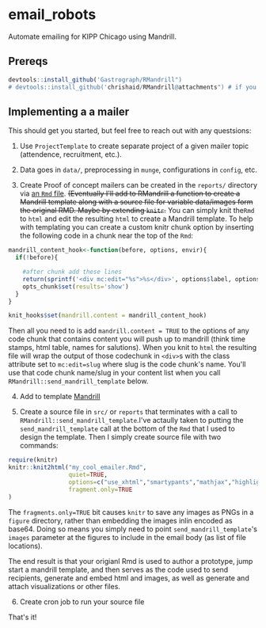 # email_robots
Automate emailing for KIPP Chicago using Mandrill. 

## Prereqs
```r
devtools::install_github('Gastrograph/RMandrill")
# devtools::install_github('chrishaid/RMandrill@attachments") # if you need attachment functionality
```

## Implementing a a mailer
This should get you started, but feel free to reach out with any questsions:

1. Use `ProjectTemplate` to create separate project of a given mailer topic (attendence, recruitment, etc.).  

2. Data goes in `data/`, preprocessing in `munge`, configurations in `config`, etc.  

3. Create Proof of concept mailers can be created in the `reports/` directory via [an `Rmd` file](http://rmarkdown.rstudio.com/). ~~(Eventually I'll add to RMandrill a  function to create a Mandrill template along with a source file for variable data/images form the original RMD.  Maybe by extending `knitr`.~~ You can simply knit the`Rmd` to `html` and edit the resulting `html` to create a Mandrill template. To help with templating you can create a custom knitr chunk option by inserting the following code in a chunk near the top of the `Rmd`:

```r
mandrill_content_hook<-function(before, options, envir){
  if(!before){

    #after chunk add these lines
    return(sprintf('<div mc:edit="%s">%s</div>', options$label, options$label))
    opts_chunk$set(results='show')
  }
}

knit_hooks$set(mandrill.content = mandrill_content_hook)
``` 
Then all you need to is add `mandrill.content = TRUE` to the options of any code chunk that contains content you will push up to mandrill (think time stamps, html table, names for salutions).  When you knit to `html` the resulting file will wrap the output of those codechunk in `<div>`s with the class attribute set to `mc:edit=slug` where slug is the code chunk's name.  You'll use that code chunk name/slug in your content list when you call `RMandrill::send_mandrill_template` below.   

4. Add to template [Mandrill](https://mandrillapp.com/) 

5. Create a source file in `src/` or `reports`  that terminates with a call to `RMandrill::send_mandrill_template`.I've actaully taken to putting the `send_mandrill_template` call at the bottom of the `Rmd` that I used to design the template. Then I simply create source file with two commands:
```r
require(knitr)
knitr::knit2html("my_cool_emailer.Rmd", 
                 quiet=TRUE,
                 options=c("use_xhtml","smartypants","mathjax","highlight_code"),
                 fragment.only=TRUE
)
```
The `fragments.only=TRUE` bit causes `knitr` to save any images as PNGs in a `figure` directory, rather than embedding the images inlin encoded as base64.  Doing so means you simply need to point `send_mandrill_template`'s `images` parameter at the figures to include in the email body (as list of file locations). 

The end result is that your origianl Rmd is used to author a prototype, jump start a mandrill template, and then serves as the code used to send recipients, generate and embed html and images, as well as generate and attach visualizations or other files.  

6. Create cron job to run your source file

That's it!
